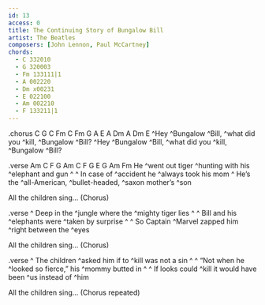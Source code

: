 ```yaml
---
id: 13
access: 0
title: The Continuing Story of Bungalow Bill
artist: The Beatles
composers: [John Lennon, Paul McCartney]
chords:
  - C 332010
  - G 320003
  - Fm 133111|1
  - A 002220
  - Dm x00231
  - E 022100
  - Am 002210
  - F 133211|1
---
```

.chorus C G C Fm C Fm G A E A Dm A Dm E
  ^Hey ^Bungalow ^Bill, ^what did you ^kill, ^Bungalow ^Bill?
  ^Hey ^Bungalow ^Bill, ^what did you ^kill, ^Bungalow ^Bill?

.verse Am C F G Am C F G E G Am Fm
He ^went out tiger ^hunting with his ^elephant and gun ^
^ In case of ^accident he ^always took his mom ^
He’s the ^all-American, ^bullet-headed, ^saxon mother’s ^son 

All the children sing...  (Chorus)

.verse
^ Deep in the ^jungle where the ^mighty tiger lies ^
^ Bill and his ^elephants were ^taken by surprise ^
^ So Captain ^Marvel zapped him ^right between the ^eyes 

All the children sing...  (Chorus)

.verse
^ The children ^asked him if to ^kill was not a sin ^
^ “Not when he ^looked so fierce,” his ^mommy butted in ^
^ If looks could ^kill it would have been ^us instead of ^him 

All the children sing...  (Chorus repeated)